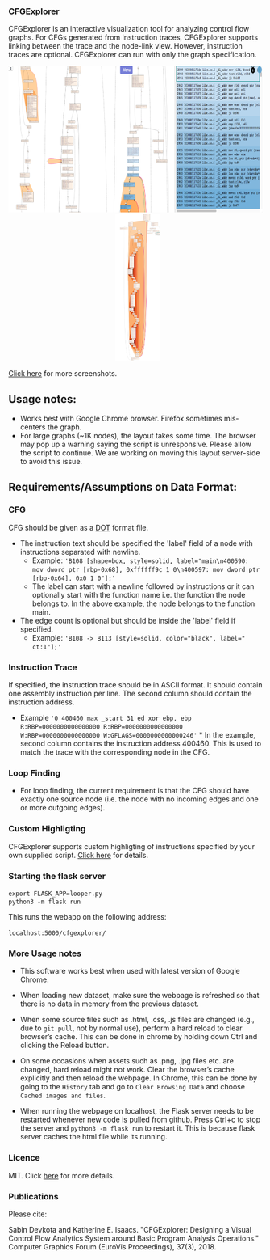 ### CFGExplorer

CFGExplorer is an interactive visualization tool for analyzing control flow
graphs. For CFGs generated from instruction traces, CFGExplorer supports
linking between the trace and the node-link view. However, instruction traces
are optional. CFGExplorer can run with only the graph specification.

<p align="center">
  <img src="screenshots/CFGExplorer-teaser.svg" height=290 />
  &nbsp;
  <img src="screenshots/LoopBackgroundHighlightingBigGraph.png" height=290 />
</p>

[Click here](https://github.com/hdc-arizona/cfgexplorer/tree/develop/screenshots) for more screenshots.

## Usage notes:
* Works best with Google Chrome browser. Firefox sometimes mis-centers the graph.
* For large graphs (~1K nodes), the layout takes some time. The browser may pop up a warning saying the script is unresponsive. Please allow the script to continue. We are working on moving this layout server-side to avoid this issue.

## Requirements/Assumptions on Data Format:

### CFG
CFG should be given as a [DOT](https://www.graphviz.org/doc/info/lang.html) format file. 

* The instruction text should be specified the 'label' field of a node with instructions separated with newline. 
  * Example: `'B108 [shape=box, style=solid, label="main\n400590: mov dword ptr [rbp-0x68], 0xffffff9c 1 0\n400597: mov dword ptr [rbp-0x64], 0x0 1 0"];'`
  * The label can start with a newline followed by instructions or it can optionally start with the function name i.e. the function the node belongs to. In the above example, the node belongs to the function main.
* The edge count is optional but should be inside the 'label' field if specified. 
  * Example: `'B108 -> B113 [style=solid, color="black", label=" ct:1"];'`

### Instruction Trace
If specified, the instruction trace should be in ASCII format. It should contain one assembly instruction per line. The second column should contain the instruction address. 

  *  Example `'0 400460 max _start 31 ed xor ebp, ebp R:RBP=0000000000000000 R:RBP=0000000000000000 W:RBP=0000000000000000 W:GFLAGS=0000000000000246'`
    * In the example, second column contains the instruction address 400460. This is used to match the trace with the corresponding node in the CFG.

### Loop Finding
* For loop finding, the current requirement is that the CFG should have exactly one source node (i.e. the node with no incoming edges and one or more outgoing edges).

### Custom Highligting

CFGExplorer supports custom highligting of instructions specified by your own
supplied script. [Click
here](https://github.com/hdc-arizona/cfgexplorer/blob/develop/analysis_readme.md)
for details.


### Starting the flask server
```
export FLASK_APP=looper.py
python3 -m flask run
```

This runs the webapp on the following address:

`localhost:5000/cfgexplorer/`


### More Usage notes

* This software works best when used with latest version of Google Chrome.

* When loading new dataset, make sure the webpage is refreshed so that there is no data in memory from the previous dataset.

* When some source files such as .html, .css, .js files are changed (e.g., due to `git pull`, not by normal use), perform a hard reload to clear browser’s cache. This can be done in chrome by holding down Ctrl and clicking the Reload button. 

* On some occasions when assets such as .png, .jpg files etc. are changed, hard reload might not work. Clear the browser’s cache explicitly and then reload the webpage. In Chrome, this can be done by going to the `History` tab and go to `Clear Browsing Data` and choose `Cached images and files`.

* When running the webpage on localhost, the Flask server needs to be restarted whenever new code is pulled from github. Press Ctrl+c to stop the server and `python3 -m flask run` to restart it. This is because flask server caches the html file while its running.

### Licence

MIT. Click [here](LICENSE) for more details.


### Publications

Please cite:

Sabin Devkota and Katherine E. Isaacs. "CFGExplorer: Designing a Visual Control Flow Analytics System around Basic Program Analysis Operations." Computer Graphics Forum (EuroVis Proceedings), 37(3), 2018.

